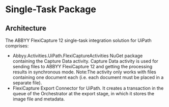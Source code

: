 # Single-Task Package
## Architecture
The ABBYY FlexiCapture 12 single-task integration solution for UiPath comprises:

* Abbyy.Activities.UiPath.FlexiCaptureActivities NuGet package containing the Capture Data activity. Capture Data activity is used for sending files to ABBYY FlexiCapture 12 and getting the processing results in synchronous mode. Note:The activity only works with files containing one document each (i.e. each document must be placed in a separate file).
* FlexiCapture Export Connector for UiPath. It creates a transaction in the queue of the Orchestrator at the export stage, in which it stores the image file and metadata.